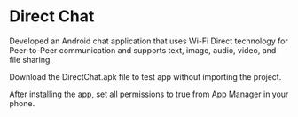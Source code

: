 # Direct Chat

Developed an Android chat application that uses Wi-Fi Direct technology for Peer-to-Peer communication and supports text, image, audio, video, and file sharing.

Download the DirectChat.apk file to test app without importing the project.

After installing the app, set all permissions to true from App Manager in your phone.
